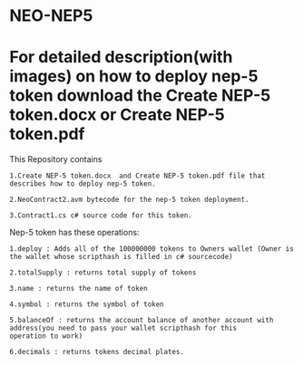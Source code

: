# NEO-NEP5

# For  detailed description(with images) on how to deploy nep-5 token download the Create NEP-5 token.docx or Create NEP-5 token.pdf

This Repository contains 

    1.Create NEP-5 token.docx  and Create NEP-5 token.pdf file that describes how to deploy nep-5 token.

    2.NeoContract2.avm bytecode for the nep-5 token deployment.
    
    3.Contract1.cs c# source code for this token.

Nep-5 token has these operations:

    1.deploy : Adds all of the 100000000 tokens to Owners wallet (Owner is the wallet whose scripthash is filled in c# sourcecode)

    2.totalSupply : returns total supply of tokens

    3.name : returns the name of token

    4.symbol : returns the symbol of token

    5.balanceOf : returns the account balance of another account with address(you need to pass your wallet scripthash for this 
    operation to work)

    6.decimals : returns tokens decimal plates.
